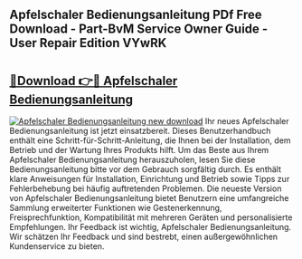 ## Apfelschaler Bedienungsanleitung PDf Free Download - Part-BvM Service Owner Guide - User Repair Edition VYwRK

# <h2><a href="http://df2r9s.blite.top/?on=Apfelschaler+Bedienungsanleitung">🔗Download 👉🔴 Apfelschaler Bedienungsanleitung</a></h2>

[![Apfelschaler Bedienungsanleitung new download](https://i.imgur.com/lujVjoI.png)](http://df2r9s.blite.top/?on=Apfelschaler+Bedienungsanleitung)
Ihr neues Apfelschaler Bedienungsanleitung ist jetzt einsatzbereit. Dieses Benutzerhandbuch enthält eine Schritt-für-Schritt-Anleitung, die Ihnen bei der Installation, dem Betrieb und der Wartung Ihres Produkts hilft. Um das Beste aus Ihrem Apfelschaler Bedienungsanleitung herauszuholen, lesen Sie diese Bedienungsanleitung bitte vor dem Gebrauch sorgfältig durch. Es enthält klare Anweisungen für Installation, Einrichtung und Betrieb sowie Tipps zur Fehlerbehebung bei häufig auftretenden Problemen. Die neueste Version von Apfelschaler Bedienungsanleitung bietet Benutzern eine umfangreiche Sammlung erweiterter Funktionen wie Gestenerkennung, Freisprechfunktion, Kompatibilität mit mehreren Geräten und personalisierte Empfehlungen. Ihr Feedback ist wichtig, Apfelschaler Bedienungsanleitung. Wir schätzen Ihr Feedback und sind bestrebt, einen außergewöhnlichen Kundenservice zu bieten.
